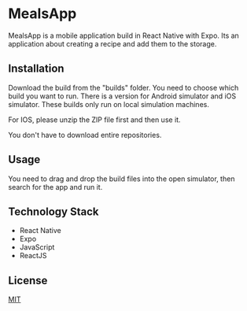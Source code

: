 # MealsApp

MealsApp is a mobile application build in React Native with Expo. Its an application about creating a recipe and add them to the storage.

## Installation

Download the build from the "builds" folder. You need to choose which build you want to run. There is a version for Android simulator and iOS simulator. These builds only run on local simulation machines.

For IOS, please unzip the ZIP file first and then use it.

You don't have to download entire repositories.

## Usage

You need to drag and drop the build files into the open simulator, then search for the app and run it.

## Technology Stack
- React Native
- Expo
- JavaScript
- ReactJS

## License

[MIT](https://choosealicense.com/licenses/mit/)